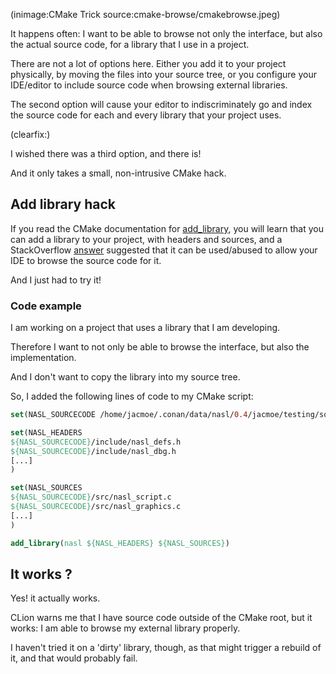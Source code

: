 <!--
Title: CMake - Add library to browse
Author: Jacob Moen
Date: 2017/05/25 11:53
Datetime: 2017-05-24
Description: Sometimes you want to be able to browse the source code of a library without adding it to your CMake project
View: post
ogimage: cmake-browse/cmakebrowse.jpeg
thumb: cmake-browse/cmakebrowse_custom.jpeg
Keywords: cmake, trick, project, library, programming, c
Tags: cmake, programming, c
blogpost: true
published: false
-->
(inimage:CMake Trick source:cmake-browse/cmakebrowse.jpeg)

It happens often: I want to be able to browse not only the interface, but also the actual source code, for a library that I use in a project.

There are not a lot of options here. Either you add it to your project physically, by moving the files into your source tree, or you configure your IDE/editor to include source code when browsing external libraries.

The second option will cause your editor to indiscriminately go and index the source code for each and every library that your project uses.

(clearfix:)

I wished there was a third option, and there is!

And it only takes a small, non-intrusive CMake hack.

## Add library hack

If you read the CMake documentation for [add_library](https://cmake.org/cmake/help/v3.0/command/add_library.html), you will learn that you can add a library to your project, with headers and sources, and a StackOverflow [answer](https://stackoverflow.com/questions/34453476/clion-add-dependency-headers-and-sources) suggested that it can be used/abused to allow your IDE to browse the source code for it.

And I just had to try it!

### Code example

I am working on a project that uses a library that I am developing.

Therefore I want to not only be able to browse the interface, but also the implementation.

And I don't want to copy the library into my source tree.

So, I added  the following lines of code to my CMake script:

```cmake
set(NASL_SOURCECODE /home/jacmoe/.conan/data/nasl/0.4/jacmoe/testing/source/nasl/)

set(NASL_HEADERS
${NASL_SOURCECODE}/include/nasl_defs.h
${NASL_SOURCECODE}/include/nasl_dbg.h
[...]
)

set(NASL_SOURCES
${NASL_SOURCECODE}/src/nasl_script.c
${NASL_SOURCECODE}/src/nasl_graphics.c
[...]
)

add_library(nasl ${NASL_HEADERS} ${NASL_SOURCES})
```

## It works ?

Yes! it actually works.

CLion warns me that I have source code outside of the CMake root, but it works: I am able to browse my external library properly.

I haven't tried it on a 'dirty' library, though, as that might trigger a rebuild of it, and that would probably fail.